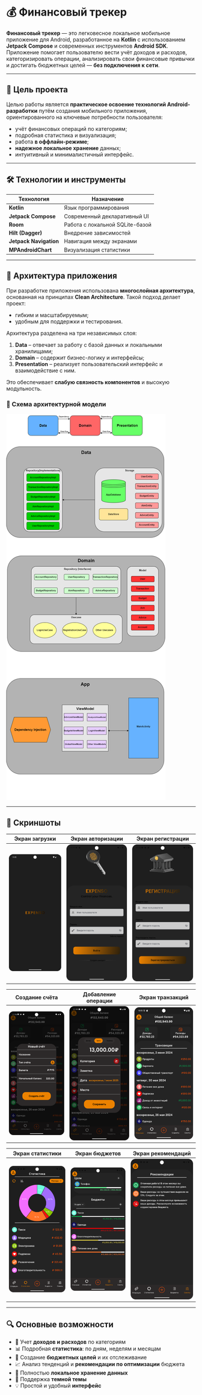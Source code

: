 # 💰 Финансовый трекер

**Финансовый трекер** — это легковесное локальное мобильное приложение для Android, разработанное на **Kotlin** с использованием **Jetpack Compose** и современных инструментов **Android SDK**. Приложение помогает пользователю вести учёт доходов и расходов, категоризировать операции, анализировать свои финансовые привычки и достигать бюджетных целей — **без подключения к сети**.

---

## 🎯 Цель проекта

Целью работы является **практическое освоение технологий Android-разработки** путём создания мобильного приложения, ориентированного на ключевые потребности пользователя:

- учёт финансовых операций по категориям;
- подробная статистика и визуализация;
- работа **в оффлайн-режиме**;
- **надежное локальное хранение** данных;
- интуитивный и минималистичный интерфейс.

---

## 🛠️ Технологии и инструменты

| Технология | Назначение |
|-----------|------------|
| **Kotlin** | Язык программирования |
| **Jetpack Compose** | Современный декларативный UI |
| **Room** | Работа с локальной SQLite-базой |
| **Hilt (Dagger)** | Внедрение зависимостей |
| **Jetpack Navigation** | Навигация между экранами |
| **MPAndroidChart** | Визуализация статистики |

---

## 🧱 Архитектура приложения

При разработке приложения использована **многослойная архитектура**, основанная на принципах **Clean Architecture**. Такой подход делает проект:

- гибким и масштабируемым;
- удобным для поддержки и тестирования.

Архитектура разделена на три независимых слоя:

1. **Data** – отвечает за работу с базой данных и локальными хранилищами; 
2. **Domain** – содержит бизнес-логику и интерфейсы;
3. **Presentation** – реализует пользовательский интерфейс и взаимодействие с ним.  

Это обеспечивает **слабую связность компонентов** и высокую модульность.

### 📌 Схема архитектурной модели

![Архитектура приложения](screenshots/architecture.png)

---

## 📱 Скриншоты

| Экран загрузки | Экран авторизации | Экран регистрации |
|---------------|----------------------|------------|
| ![Splash](screenshots/splash_screen.png) | ![Authentication](screenshots/auth_screen.png) | ![Registration](screenshots/registration_screen.png) |

| Создание счёта | Добавление операции | Экран транзакций |
|---------------|----------------------|------------|
| ![Account](screenshots/account_screen.png) | ![Add](screenshots/menu_screen.png) | ![Transactions](screenshots/transactions_screen.png) |

| Экран статистики | Экран бюджетов | Экран рекомендаций |
|---------------|----------------------|------------|
| ![Stats](screenshots/analysis_screen.png) | ![Budgets](screenshots/budgets_screen.png) | ![Recomendations](screenshots/recomendations_screen.png) |

---

## 🔍 Основные возможности

- 📌 Учет **доходов и расходов** по категориям  
- 📊 Подробная **статистика**: по дням, неделям и месяцам  
- 🎯 Создание **бюджетных целей** и их отслеживание  
- 📈 Анализ тенденций и **рекомендации по оптимизации** бюджета  
- 🔐 Полностью **локальное хранение данных**  
- 🌙 Поддержка **темной темы**  
- 💡 Простой и удобный **интерфейс**
